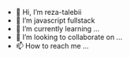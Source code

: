 - 👋 Hi, I’m reza-talebii
- 👀 I’m javascript fullstack
- 🌱 I’m currently learning ...
- 💞️ I’m looking to collaborate on ...
- 📫 How to reach me ...

<!---
reza-talebii/reza-talebii is a ✨ special ✨ repository because its `README.md` (this file) appears on your GitHub profile.
You can click the Preview link to take a look at your changes.
--->
